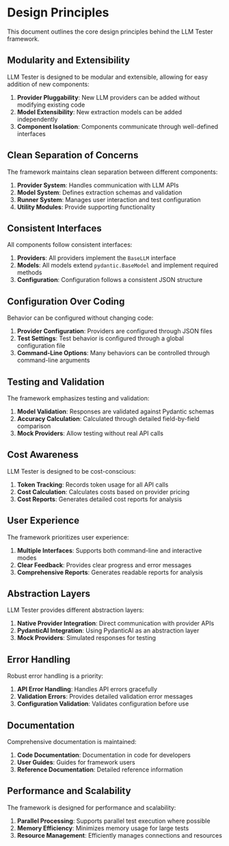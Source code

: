 # Design Principles

This document outlines the core design principles behind the LLM Tester framework.

## Modularity and Extensibility

LLM Tester is designed to be modular and extensible, allowing for easy addition of new components:

1. **Provider Pluggability**: New LLM providers can be added without modifying existing code
2. **Model Extensibility**: New extraction models can be added independently
3. **Component Isolation**: Components communicate through well-defined interfaces

## Clean Separation of Concerns

The framework maintains clean separation between different components:

1. **Provider System**: Handles communication with LLM APIs
2. **Model System**: Defines extraction schemas and validation
3. **Runner System**: Manages user interaction and test configuration
4. **Utility Modules**: Provide supporting functionality

## Consistent Interfaces

All components follow consistent interfaces:

1. **Providers**: All providers implement the `BaseLLM` interface
2. **Models**: All models extend `pydantic.BaseModel` and implement required methods
3. **Configuration**: Configuration follows a consistent JSON structure

## Configuration Over Coding

Behavior can be configured without changing code:

1. **Provider Configuration**: Providers are configured through JSON files
2. **Test Settings**: Test behavior is configured through a global configuration file
3. **Command-Line Options**: Many behaviors can be controlled through command-line arguments

## Testing and Validation

The framework emphasizes testing and validation:

1. **Model Validation**: Responses are validated against Pydantic schemas
2. **Accuracy Calculation**: Calculated through detailed field-by-field comparison
3. **Mock Providers**: Allow testing without real API calls

## Cost Awareness

LLM Tester is designed to be cost-conscious:

1. **Token Tracking**: Records token usage for all API calls
2. **Cost Calculation**: Calculates costs based on provider pricing
3. **Cost Reports**: Generates detailed cost reports for analysis

## User Experience

The framework prioritizes user experience:

1. **Multiple Interfaces**: Supports both command-line and interactive modes
2. **Clear Feedback**: Provides clear progress and error messages
3. **Comprehensive Reports**: Generates readable reports for analysis

## Abstraction Layers

LLM Tester provides different abstraction layers:

1. **Native Provider Integration**: Direct communication with provider APIs
2. **PydanticAI Integration**: Using PydanticAI as an abstraction layer
3. **Mock Providers**: Simulated responses for testing

## Error Handling

Robust error handling is a priority:

1. **API Error Handling**: Handles API errors gracefully
2. **Validation Errors**: Provides detailed validation error messages
3. **Configuration Validation**: Validates configuration before use

## Documentation

Comprehensive documentation is maintained:

1. **Code Documentation**: Documentation in code for developers
2. **User Guides**: Guides for framework users
3. **Reference Documentation**: Detailed reference information

## Performance and Scalability

The framework is designed for performance and scalability:

1. **Parallel Processing**: Supports parallel test execution where possible
2. **Memory Efficiency**: Minimizes memory usage for large tests
3. **Resource Management**: Efficiently manages connections and resources